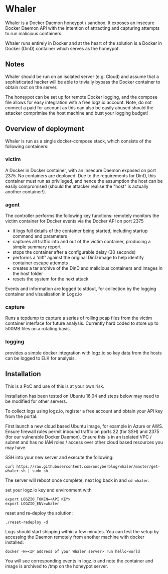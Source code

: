 # Whaler

Whaler is a Docker Daemon honeypot / sandbox. It exposes an insecure Docker Daemon API with the intention of attracting and capturing attempts to run malicious containers.
 
Whaler runs entirely in Docker and at the heart of the solution is a Docker in Docker (DinD) container which serves as the honeypot.

## Notes

Whaler should be run on an isolated server (e.g. Cloud) and assume that a sophisticated hacker will be able to trivially bypass the Docker container to obtain root on the server.

The honeypot can be set up for remote Docker logging, and the compose file allows for easy integration with a free logz.io account. Note, do not connect a paid for account as this can also be easily abused should the attacker comprimise the host machine and bust your logging budget!

## Overview of deployment

Whaler is run as a single docker-compose stack, which consists of the following containers:

### victim
A Docker in Docker container, with an insecure Daemon exposed on port 2375. No containers are deployed. Due to the requirements for DinD, this container must run as privileged, and hence the assumption the host can be easily compromised (should the attacker realise the "host" is actually another container!). 

### agent 
The controller performs the following key functions:
remotely monitors the victim container for Docker events via the Docker API on port 2375
 - it logs full details of the container being started, including startup command and parameters
 - captures all traffic into and out of the victim container, producing a simple summary report
 - stops the container after a configurable delay (30 seconds)
 - performs a 'diff' against the original DinD image to help identify container escape attempts 
 - creates a tar archive of the DinD and malicious containers and images in the host folder
 - resets the system for the next attack

 Events and information are logged to stdout, for collection by the logging container and visualisation in Logz.io 

### capture
Runs a tcpdump to capture a series of rolling pcap files from the victim container interface for future analysis. Currently hard coded to store up to 500MB files on a rotating basis.

### logging
provides a simple docker integration with logz.io so key data from the hosts can be logged to ELK for analysis.

## Installation
This is a PoC and use of this is at your own risk.

Installation has been tested on Ubuntu 16.04 and steps below may need to be modified for other servers.

To collect logs using logz.io, register a free account and obtain your API key from the portal.

First launch a new cloud based Ubuntu image, for example in Azure or AWS. Ensure firewall rules permit inbound traffic on ports 22 (for SSH) and 2375 (for our vulnerable Docker Daemon). Ensure this is in an isolated VPC / subnet and has no IAM roles / access over other cloud based resources you may have.

SSH into your new server and execute the following:

```
curl https://raw.githubusercontent.com/oncyberblog/whaler/master/get-whaler.sh | sudo sh

```

The server will reboot once complete, next log back in and `cd whaler`.

set your logz.io key and environment with

```
export LOGZIO_TOKEN=<API KEY>
export LOGZIO_ENV=whaler
```

reset and re-deploy the solution:

```
./reset-redeploy -d
```

Logs should start shipping within a few minutes. You can test the setup by accessing the Daemon remotely from another machine with docker installed:

```
docker -H=<IP address of your Whaler server> run hello-world
```

You will see corresponding events in logz.io and note the container and image is archived to /tmp on the honeypot server.

